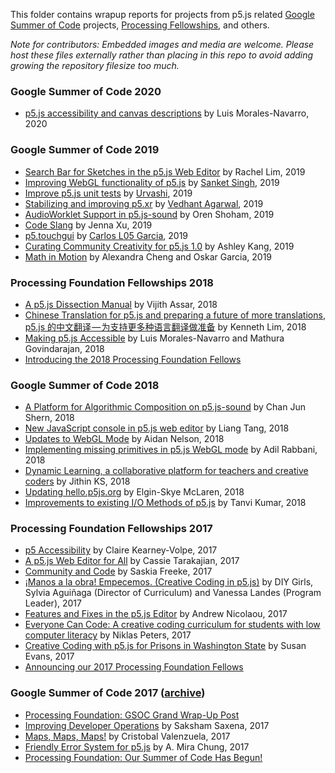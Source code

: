 This folder contains wrapup reports for projects from p5.js related [Google Summer of Code](https://summerofcode.withgoogle.com/organizations/4915113891463168/) projects, [Processing Fellowships](https://processingfoundation.org/fellowships), and others.


*Note for contributors: Embedded images and media are welcome. Please host these files externally rather than placing in this repo to avoid adding growing the repository filesize too much.*

### Google Summer of Code 2020
* [p5.js accessibility and canvas descriptions](https://github.com/processing/p5.js/blob/main/contributor_docs/project_wrapups/luismn_gsoc_2020.md) by Luis Morales-Navarro, 2020

### Google Summer of Code 2019
* [Search Bar for Sketches in the p5.js Web Editor](https://github.com/processing/p5.js/blob/main/contributor_docs/project_wrapups/rachellim_gsoc_2019.md) by Rachel Lim, 2019
* [Improving WebGL functionality of p5.js](https://github.com/processing/p5.js/blob/main/contributor_docs/project_wrapups/sanket_gsoc_2019.md) by [Sanket Singh](https://github.com/sanketsingh24), 2019
* [Improve p5.js unit tests](https://github.com/processing/p5.js/blob/main/contributor_docs/project_wrapups/urvashi_gsoc_2019.md) by [Urvashi](https://github.com/ihsavru), 2019
* [Stabilizing and improving p5.xr](https://github.com/processing/p5.js/blob/main/contributor_docs/project_wrapups/vedhant_gsoc_2019.md) by [Vedhant Agarwal](https://github.com/vedhant), 2019
* [AudioWorklet Support in p5.js-sound](https://github.com/processing/p5.js/blob/main/contributor_docs/project_wrapups/orenshoham_gsoc_2019.md) by Oren Shoham, 2019
* [Code Slang](https://github.com/processing/p5.js/blob/main/contributor_docs/project_wrapups/xu_gsoc_2019.md) by Jenna Xu, 2019
* [p5.touchgui](https://github.com/processing/p5.js/blob/main/contributor_docs/project_wrapups/L05_GSOC_2019.md) by [Carlos L05 Garcia](https://github.com/L05), 2019 
* [Curating Community Creativity for p5.js 1.0](https://github.com/processing/p5.js/blob/main/contributor_docs/project_wrapups/ashleykang_gsoc2019.md) by Ashley Kang, 2019
* [Math in Motion](https://github.com/processing/p5.js/blob/main/contributor_docs/project_wrapups/acheng_ogarcia_gsoc_2019.md) by Alexandra Cheng and Oskar Garcia, 2019

### Processing Foundation Fellowships 2018
* [A p5.js Dissection Manual](https://medium.com/processing-foundation/a-p5-js-dissection-manual-38959ff8522e) by Vijith Assar, 2018
* [Chinese Translation for p5.js and preparing a future of more translations](https://medium.com/processing-foundation/chinese-translation-for-p5-js-and-preparing-a-future-of-more-translations-b56843ea096e), [p5.js 的中文翻译 — 为支持更多种语言翻译做准备](https://medium.com/processing-foundation/p5-js-%E7%9A%84%E4%B8%AD%E6%96%87%E7%BF%BB%E8%AF%91-%E4%B8%BA%E6%94%AF%E6%8C%81%E6%9B%B4%E5%A4%9A%E7%A7%8D%E8%AF%AD%E8%A8%80%E7%BF%BB%E8%AF%91%E5%81%9A%E5%87%86%E5%A4%87-a0fa94da770f) by Kenneth Lim, 2018
* [Making p5.js Accessible](https://medium.com/processing-foundation/making-p5-js-accessible-e2ce366e05a0) by Luis Morales-Navarro and Mathura Govindarajan, 2018
* [Introducing the 2018 Processing Foundation Fellows](https://medium.com/processing-foundation/introducing-the-2018-processing-foundation-fellows-a16ae4e87f80)

### Google Summer of Code 2018

* [A Platform for Algorithmic Composition on p5.js-sound](https://github.com/processing/p5.js/blob/main/contributor_docs/project_wrapups/junshern_gsoc_2018.md) by Chan Jun Shern, 2018
* [New JavaScript console in p5.js web editor](https://github.com/processing/p5.js/blob/main/contributor_docs/project_wrapups/liang_gsoc_2018.md) by Liang Tang, 2018
* [Updates to WebGL Mode](https://github.com/processing/p5.js/blob/main/contributor_docs/project_wrapups/aidannelson_gsoc_2018.md) by Aidan Nelson, 2018
* [Implementing missing primitives in p5.js WebGL mode](https://github.com/processing/p5.js/blob/main/contributor_docs/project_wrapups/adilrabbani_gsoc_2018.md) by Adil Rabbani, 2018
* [Dynamic Learning, a collaborative platform for teachers and creative coders](
https://github.com/processing/p5.js/blob/main/contributor_docs/project_wrapups/jithinks_gsoc_2018.md) by Jithin KS, 2018
* [Updating hello.p5js.org](https://github.com/processing/p5.js/blob/main/contributor_docs/project_wrapups/elginmclaren_gsoc_2018.md) by Elgin-Skye McLaren, 2018
* [Improvements to existing I/O Methods of p5.js](https://github.com/processing/p5.js/blob/main/contributor_docs/project_wrapups/tanvi_gsoc_2018.md) by Tanvi Kumar, 2018

### Processing Foundation Fellowships 2017
* [p5 Accessibility](https://medium.com/processing-foundation/p5-accessibility-115d84535fa8) by Claire Kearney-Volpe, 2017
* [A p5.js Web Editor for All](https://medium.com/processing-foundation/a-p5-js-web-editor-for-all-64aaa3f9d767) by Cassie Tarakajian, 2017
* [Community and Code](https://medium.com/processing-foundation/community-and-code-882b00e6ee32) by Saskia Freeke, 2017
* [¡Manos a la obra! Empecemos. (Creative Coding in p5.js)](https://medium.com/processing-foundation/manos-a-la-obra-empecemos-creative-coding-in-p5-js-a2bfe3e059ce) by DIY Girls, Sylvia Aguiñaga (Director of Curriculum) and Vanessa Landes (Program Leader), 2017
* [Features and Fixes in the p5.js Editor](https://medium.com/processing-foundation/features-and-fixes-in-the-p5-js-editor-722e4b56495e) by Andrew Nicolaou, 2017
* [Everyone Can Code: A creative coding curriculum for students with low computer literacy](https://medium.com/processing-foundation/anyone-can-code-a-creative-coding-curriculum-for-students-with-low-computer-literacy-69e121149abc) by Niklas Peters, 2017
* [Creative Coding with p5.js for Prisons in Washington State](https://medium.com/processing-foundation/creative-coding-with-p5-js-for-prisons-in-washington-state-3bd1d342d769) by Susan Evans, 2017
* [Announcing our 2017 Processing Foundation Fellows](https://medium.com/processing-foundation/announcing-our-2017-processing-foundation-fellows-8b9e7c8bd2f)

### Google Summer of Code 2017 ([archive](https://summerofcode.withgoogle.com/archive/2017/organizations/5256745899261952/))

* [Processing Foundation: GSOC Grand Wrap-Up Post](https://medium.com/processing-foundation/2017-google-summer-of-code-grand-wrap-up-post-16680b1438db)
* [Improving Developer Operations](https://github.com/processing/p5.js/blob/main/contributor_docs/project_wrapups/sakshamsaxena_gsoc_2017.md) by Saksham Saxena, 2017
* [Maps, Maps, Maps!](https://medium.com/processing-foundation/maps-maps-maps-f0914218c87b) by Cristobal Valenzuela, 2017
* [Friendly Error System for p5.js](https://medium.com/processing-foundation/2017-marks-the-processing-foundations-sixth-year-participating-in-google-summer-of-code-d365f62fc463) by A. Mira Chung, 2017
* [Processing Foundation: Our Summer of Code Has Begun!](https://medium.com/processing-foundation/our-summer-of-code-has-begun-dffc1bbddb7c)

